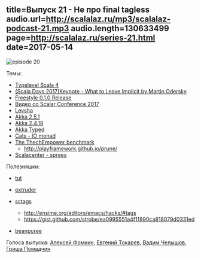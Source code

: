 title=Выпуск 21 - Не про final tagless
audio.url=http://scalalaz.ru/mp3/scalalaz-podcast-21.mp3
audio.length=130633499
page=http://scalalaz.ru/series-21.html
date=2017-05-14
----
![episode 20](img/episode21.png)

Темы:

- [Typelevel Scala 4](https://github.com/typelevel/scala/blob/typelevel-readme/notes/typelevel-4.md)
- [(Scala Days 2017)Keynote - What to Leave Implicit by Martin Odersky](https://www.youtube.com/watch?v=Oij5V7LQJsA&index=1&list=PLLMLOC3WM2r5Ei2mnSHCD-ZD04AXovttL)
- [Freestyle 0.1.0 Release](https://www.47deg.com/blog/freestyle-v0-1-0-release/?utm_content=buffera708f&utm_medium=social&utm_source=twitter.com&utm_campaign=buffer)
- [Видео со Scalar Conference 2017](https://www.youtube.com/playlist?list=PL8NC5lCgGs6Pd7RCawHK4XN0oq23oRe7U)
- [Levsha](https://github.com/fomkin/levsha)
- [Akka 2.5.1](http://akka.io/news/2017/05/02/akka-2.5.1-released.html)
- [Akka 2.4.18](http://akka.io/news/2017/05/02/akka-2.5.1-released.html)
- [Akka Typed](http://blog.akka.io/typed/2017/05/05/typed-intro)
- [Cats - IO monad](http://typelevel.org/blog/2017/05/02/io-monad-for-cats.html)
- [The ThechEmpower benchmark](https://www.reddit.com/r/scala/comments/6ala1n/the_thechempower_benchmark/)
    - <http://playframework.github.io/prune/>
- [Scalacenter - sprees](https://github.com/scalacenter/sprees)

Полезняшки:

- [tut](https://github.com/tpolecat/tut)
- [extruder](https://github.com/janstenpickle/extruder)
- [sctags](https://github.com/luben/sctags)
    - <http://ensime.org/editors/emacs/hacks/#tags>
    - <https://gist.github.com/strobe/ea0995551a4f11890ca818079d0331ed>

- [beanpuree](https://github.com/limansky/beanpuree)

Голоса выпуска: [Алексей Фомкин](http://github.com/fomkin/korolev), [Евгений Токарев](http://github.com/strobe),
[Вадим Челышов](http://github.com/dos65), [Гриша Помадчин](https://github.com/pomadchin)
